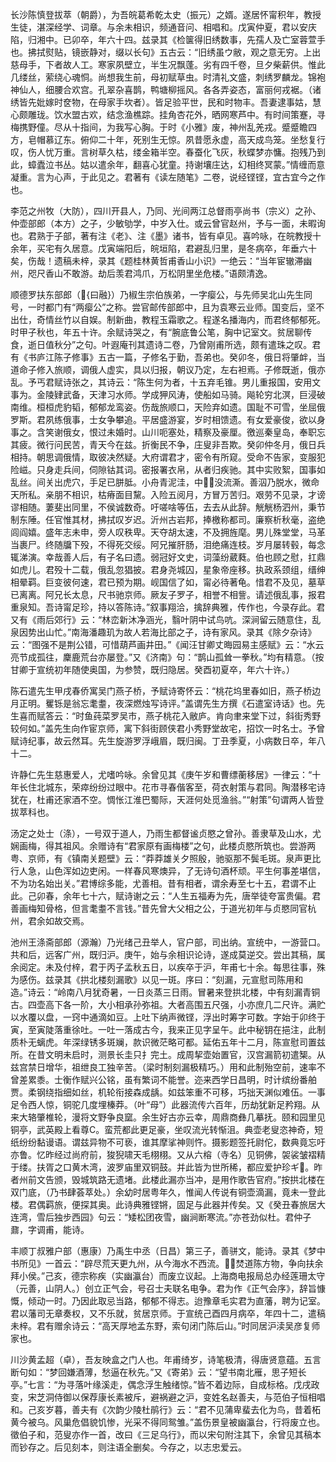 <!-- { "loadSidebar": true } -->
长沙陈慎登拔萃（朝爵），为吾皖葛希乾太史（振元）之婿。遂居怀甯积年，教授生徒，湛深经学、词章。与余未相识，频通音问、相唱和。戊寅仲夏，君以安庆陷，归湘中。已卯卒，年六十四。兹录其《检箧得旧绣数事，先孺人及亡室蓉萱手也。拂拭熨贴，镜嵌静对，缀以长句》五古云：“旧绣虽ウ敝，观之意无穷。上出慈母手，下者故人工。寒家夙壁立，半生况飘蓬。劣有四千卷，旦夕柴薪供。惟此几缕丝，萦绕心魂恫。尚想我生前，母初赋草虫。时清礼文盛，刺绣罗麟龙。锦袍神仙人，细腰合欢宫。孔翠杂喜鹊，鸭塘柳摇风。各各弄姿态，富丽何戎裾。（诸绣皆先妣嫁时奁物，在母家手坎者）。皆足验平世，民和时物丰。吾妻逮事姑，慧心颇雕珑。饮水盟古欢，结念渔樵踪。挂角杏花外，晒网寒芦中。有时间策蹇，寻梅携野僮。尽从十指间，为我写心胸。于时《小雅》废，神州乱羌戎。蹙蹙瞻四方，皂帽慕辽东。俯仰二十年，死别生无惊。夙昔愿永虚，高天成鸟笼。坐愁复行叹，伤人忧万重。言树草久枯，缕金箱半空。春蚕化飞灰，秋蝶梦亦慵。抱残乃到此，蟑蠹泣书丛。姑以遣余年，翻喜心犹童。持谢壤庄达，幻相终冥蒙。”情缠而意凝重。言为心声，于此见之。君著有《读左随笔》二卷，说经铿铿，宜古宜今之作也。

李范之州牧（大防），四川开县人，乃同、光间两江总督雨亭尚书（宗义）之孙、仲壶部郎（本方）之子，少敏劬学，中岁入仕。或云曾官赵州，予与一面，未暇询也。君熟于子部，著有注《老》、注《墨》诸书，皆有卓见。喜吟咏，在皖教授十余年，买宅有久居意。戊寅端阳后，皖垣陷，君避乱归里，是冬病卒，年垂六十矣，伤哉！遗稿未梓，录其《题桂林黄哲甫香山小识》一绝云：“当年宦辙滞幽州，咫尺香山不敢游。劫后羡君鸿爪，万松阴里坐危楼。”语颇清逸。

顺德罗扶东部郎（{曰融}）乃椒生宗伯族弟，一字瘿公，与先师吴北山先生同号，一时都门有“两瘿公”之称。尝官邮传部郎中，且为袁寒云业师。国变后，坚不出仕，奇情丝竹以自娱。制新曲，教程玉霜歌之。程遂名播海内，而君终郁郁死。时甲子秋也，年五十许。余赋诗哭之，有“腕底鲁公笔，胸中记室文。贫居聊传食，逝日值秋分”之句。叶遐庵刊其遗诗二卷，乃曾刚甫所选，颇有遣珠之叹。君有《书庐江陈子修事》五古一篇，子修名于勤，吾弟也。癸卯冬，俄日将肇衅，当道命子修入旅顺，调俄人虚实，具以归报，朝议乃定，左右袒焉。子修既逝，俄亦乱。予丐君赋诗张之，其诗云：“陈生何为者，十五弃毛锥。男儿重报国，安用文事为。金陵肄武备，天津习水师。学成狎风涛，使船如马骑。飚轮穷北溟，巨浸破南维。桓桓虎豹韬，郁郁龙鸾姿。伤哉旅顺口，天险弃如遗。国耻不可雪，坐屈俄罗斯。君夙练俄事，士女争攀追。平居盛游宴，岁时相馈遗。有女爱豪俊，欲以身事之。含笑谢俄女，恨过未婚时。山川呃塞处，精察及豪厘。徼巡秦皇岛，奉职忘其疲。微行问民苦，青天今在兹。折衡民不争，庄叟非吾欺。癸卯仲冬月，俄日兵相持。朝思调俄情，取彼决然疑。大府谓君才，密令有所窥。受命不告家，变服犯险嵫。只身走兵间，伺隙钴其词。密报署衣帛，从者归疾驰。其中实败絮，国事如乱丝。间关出虎穴，手足已胼胝。小舟青泥洼，中没流澌。善泅乃脱水，微命天所私。亲朋不相识，枯瘠面目黧。入险五阅月，方冒万苦归。艰劳不见录，才谤谬相随。萋斐出同里，不侯诚数奇。吁嗟啥等伍，去去从此辞。觥觥杨泗州，秉节制东陲。任官惟其材，拂拭叹岁迟。沂州古岩邦，捧檄称都司。廉察析秋毫，盗绝闾阎嬉。盛年志未申，旁人叹秩卑。天夺胡太速，不及拥旌麾。男儿殊堂堂，马革当裹尸。终随牖下殁，不得死交绥。阿兄摧肝肠，泪绝痛连枝。岁月屡转毂，每念辄涕演。幸哉善人后，有子名曰遗。弱冠好文史，词藻纷葳蕤。伯也顾之慰，扛鼎如虎儿。君殁十二载，俄乱忽猖披。君身尧城囚，星象帝座移。执政系颈组，缙绅相晕羁。巨变彼何速，君已预为期。岘国信了如，甯必待著龟。惜君不及见，墓草已离离。阿兄长太息，尺书驰京师。厥友子罗子，相誉不相訾。请述俄乱事，报君重泉知。吾诗甯足珍，持以答陈诗。”叙事翔洽，擒辞典雅，传作也，今录存此。君又有《雨后郊行》云：“林峦新沐净涵光，翳叶阴中试鸟吭。深涧留云随意住，乱泉因势出山忙。”南海潘趣玑为故人若海比部之子，诗有家风。录其《除夕杂诗》云：“图强不是荆公错，可惜葫芦画井田。”《闻汪甘卿丈晦园易主感赋》云：“水云亮节成孤往，麇鹿荒台亦屡登。”又《济南》句：“鹊山孤耸一拳秋。”均有精意。（按甘卿于宣统初年随使奥国，为参赞，既归隐居。癸酉初夏卒，年六十许。）

陈石遣先生甲戌春侨寓吴门燕子桥，予赋诗寄怀云：“桃花坞里春如旧，燕子桥边月正明。矍铄是翁忘耄耋，夜深燃烛写诗评。”盖谓先生方撰《石遣室诗话》也。先生喜而赋答云：“时鱼莼菜罗吴市，燕子桃花入敝庐。肯向聿来堂下过，斜街秀野较何如。”盖先生向作宦京师，寓下斜街顾侠君小秀野堂故宅，招饮一时名士。予曾赋诗纪事，故云然耳。先生旋游罗浮峨眉，既归闽。丁丑季夏，小病数日卒，年八十二。

许静仁先生慈惠爱人，尤嗜吟咏。余曾见其《庚午岁和曹缥蘅移居》一律云：“十年长住北城东，荣瘁纷纷过眼中。花市寻春偕客至，荷衣射策与君同。陶潜移宅诗犹在，杜甫还家酒不空。惆怅江淮巴蜀际，天涯何处觅渔翁。”“射策”句谓两人皆登拔萃科也。

汤定之处士（涤），一号双于道人，乃雨生都督谧贞愍之曾孙。善隶草及山水，尤娴画梅，得其祖风。余赠诗有“君家原有画梅楼”之句，此楼贞愍所筑也。尝游两粤、京师，有《镇南关题壁》云：“莽莽雄关夕照殷，驰驱那不鬓毛斑。泉声更比行人急，山色浑如边吏闲。一样春风寒燠异，了无诗句酒杯顽。平生何事差堪信，不为功名始出关。”君博综多能，尤善相。昔有相者，谓余寿至七十五，君谓不止此。己卯春，余年七十六，赋诗谢之云：“人生五福寿为先，唐举徒夸富贵偏。君善画梅知骨格，但言耄耋不言钱。”昔先曾大父相之公，于道光初年与贞愍同官杭州，君余如故交焉。

池州王涤斋部郎（源瀚）乃光绪己丑举人，官户部，司出纳。宣统中，一游营口。共和后，远客广州，既归沪。庚午，始与余相识论诗，遂成莫逆交。尝出其稿，属余阅定。未及付梓，君于丙子孟秋五日，以疾卒于沪，年甫七十余。每思往事，殊为感伤。兹录其《拱北楼刻漏歌》以见一斑。序曰：“刻漏，元宣慰司陈用和造。”诗云：“岭南八月犹奇暑，一日炎蒸三日雨。冒暑来登拱北楼，中有刻漏青铜古。四壶高下各一阶，大小相承孙弥祖。大者高围五尺强，小亦庶几二尺许。满贮以水覆以盘，一窍中通滴如豆。上吐下纳声微铿，浮出时筹字可数。字始于卯终于寅，至寅陡落重徐吐。一吐一落成古今，我来正见字呈午。此中秘钥在挹注，此制质朴无螭虎。年深绿锈多斑斓，款识微茫略可都。延佑五年十二月，陈宣慰司置兹所。在昔文明未启时，测景长圭只扌完土。成周挈壶始置官，汉宫漏箭初遣榘。从兹宫禁日增华，祖绁良工独辛苦。（梁时制刻漏极精巧。）用和此制殆空前，速率不曾差累黍。士衡作赋兴公铭，虽有繁词不能誉。迩来西学日昌明，时计缤纷番舶贾。柔钢绕指细如丝，机轮衔接森成龋。如兹笨重不可移，巧拙天渊似难伍。一事足令西人惊，铜驼几度埋榛莽。（叶“母”）此器流传六百年，历劫犹新足矜翔。从来大辂肇椎轮，漫将文野争良窳。余生好古亦云幸，周鼎商彝几摹抚。颐和园里见铜亭，武英殿上看尊С。蛮荒都此更足豪，坐叹流光转惭沮。典壶老叟恣神奇，短纸纷纷黏谩语。谓兹异物不可亵，谁其摩挲神则忤。摄影题签托尉佗，数典竟忘吁亦鲁。忆昨经过尚府前，狻猊啸天毛栩栩。又从六榕（寺名）见铜佛，袈裟皱褶精于缕。扶胥之口黄木湾，波罗庙里双铜鼓。并此皆为世所稀，都应爱护珍ギ。昨者州前文告颁，毁城筑路无遗堵。此楼此漏亦当冲，是用作歌告官府。”按拱北楼在双门底，（乃书肆荟萃处。）余幼时居粤年久，惟闻人传说有铜壶滴漏，竟未一登此楼。君偶羁旅，便探其奥。此诗典雅铿锵，固足与此器并传矣。又《癸丑春旅居大连湾，雪后独步西园》句云：“矮松团夜雪，幽涧断寒流。”亦苍劲似杜。君仲子鼐，字调甫，能诗。

丰顺丁叔雅户部（惠康）乃禹生中丞（日昌）第三子，善骈文，能诗。录其《梦中书所见》一首云：“辟尽荒天更九州，从今海水不西流。焚道陈方物，争向扶余拜小侯。”己亥，德宗称疾（实幽瀛台）而废立议起。上海商电报局总办经莲珊太守（元善，山阴人。）创立正气会，号召士夫联名电争。君为作《正气会序》，辞旨慷慨，倾动一时。乃因此取忌当路，郁郁不得志。迨豫章毛实君为直藩，聘为记室。君以藩司无章奏权，又不乐就，贫居京师。于宣统己酉四月病卒，年四十二，遣稿未梓。君有赠余诗云：“高天厚地孟东野，索句闭门陈后山。”时同居沪渎吴彦复师家也。

川沙黄孟超（卓），吾友映盒之门人也。年甫绮岁，诗笔极清，得唐贤意蕴。五言断句如：“梦回嫌酒薄，愁逼在秋先。”又《寄弟》云：“望书南北雁，思子短长亭。”七言：“为寻落叶缘溪走，偶念浮生触绪惊。”皆不着边际，自成标格。戊戌政变，宋芝洞侍御以保荐康长素被斥，避祸避之沪，变姓名赵善夫，与范伯子恒相唱和。己亥岁暮，善夫有《次韵少陵杜鹃行》云：“君不见蒲卑蜚去化为鸟，昔着柘黄今被乌。风巢危倡貌饥惨，光采不得同鸳雏。”盖伤景皇被幽瀛台，行将废立也。徵伯子和，范叟亦作一首，改曰《三足乌行》，而以宋句附注其下，余曾见其稿本而钞存之。后见刻本，则注语全删矣。今存之，以志忠爱云。


